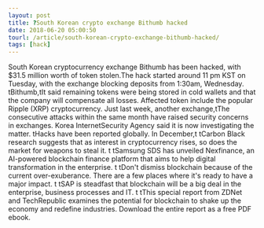 ```yaml
---
layout: post
title: ?South Korean crypto exchange Bithumb hacked
date: 2018-06-20 05:00:50
tourl: /article/south-korean-crypto-exchange-bithumb-hacked/
tags: [hack]
---
```

South Korean cryptocurrency exchange Bithumb has been hacked, with $31.5 million worth of token stolen.The hack started around 11 pm KST on Tuesday, with the exchange blocking deposits from 1:30am, Wednesday. tBithumb,tIt said remaining tokens were being stored in cold wallets and that the company will compensate all losses. Affected token include the popular Ripple (XRP) cryptocurrency. Just last week, another exchange,tThe consecutive attacks within the same month have raised security concerns in exchanges. Korea InternetSecurity Agency said it is now investigating the matter. tHacks have been reported globally. In December,t tCarbon Black research suggests that as interest in cryptocurrency rises, so does the market for weapons to steal it. t tSamsung SDS has unveiled Nexfinance, an AI-powered blockchain finance platform that aims to help digital transformation in the enterprise. t tDon't dismiss blockchain because of the current over-exuberance. There are a few places where it's ready to have a major impact. t tSAP is steadfast that blockchain will be a big deal in the enterprise, business processes and IT. t tThis special report from ZDNet and TechRepublic examines the potential for blockchain to shake up the economy and redefine industries. Download the entire report as a free PDF ebook.